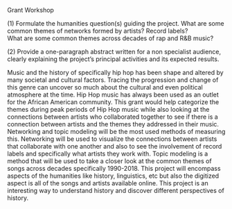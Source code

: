 Grant Workshop

(1) Formulate the humanities question(s) guiding the project.
What are some common themes of networks formed by artists? Record labels?  
What are some common themes across decades of rap and R&B music? 

(2) Provide a one-paragraph abstract written for a non specialist audience, clearly explaining the project’s principal activities and its expected results.

Music and the history of specifically hip hop has been shape and altered by many societal and cultural factors. Tracing the progression and change of this genre can uncover so much about the cultural and even political atmosphere at the time. Hip Hop music has always been used as an outlet for the African American community.  This grant would help categorize the themes during peak periods of Hip Hop music while also looking at the connections between artists who collaborated together to see if there is a connection between artists and the themes they addressed in their music. 
Networking and topic modeling will be the most used methods of measuring this. Networking will be used to visualize the connections between artists that collaborate with one another and also to see the involvement of record labels and specifically what artists they work with. Topic modeling is a method that will be used to take a closer look at the common themes of songs across decades specifically 1990-2018. 
This project will encompass aspects of the humanities like history, linguistics, etc but also the digitized aspect is all of the songs and artists  available online. This project is an interesting way to understand history and discover different perspectives of history. 
 

